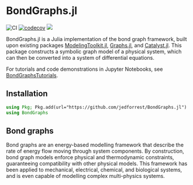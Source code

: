 # BondGraphs.jl

![CI](https://github.com/jedforrest/BondGraphs.jl/actions/workflows/CI.yml/badge.svg)
[![codecov](https://codecov.io/gh/jedforrest/BondGraphs.jl/branch/master/graph/badge.svg)](https://codecov.io/gh/jedforrest/BondGraphs.jl)
[![](https://img.shields.io/badge/docs-stable-blue.svg)](https://jedforrest.github.io/BondGraphs.jl/stable)

BondGraphs.jl is a Julia implementation of the bond graph framework, built upon existing packages [ModelingToolkit.jl](https://github.com/SciML/ModelingToolkit.jl), [Graphs.jl](https://github.com/JuliaGraphs/Graphs.jl), and [Catalyst.jl](https://github.com/SciML/Catalyst.jl). This package constructs a symbolic graph model of a physical system, which can then be converted into a system of differential equations.

For tutorials and code demonstrations in Jupyter Notebooks, see [BondGraphsTutorials](https://github.com/jedforrest/BondGraphsTutorials).

## Installation
```julia
using Pkg; Pkg.add(url="https://github.com/jedforrest/BondGraphs.jl")
using BondGraphs
```

## Bond graphs
Bond graphs are an energy-based modelling framework that describe the rate of energy flow moving through system components. By construction, bond graph models enforce physical and thermodynamic constraints, guaranteeing compatibility with other physical models. This framework has been applied to mechanical, electrical, chemical, and biological systems, and is even capable of modelling complex multi-physics systems.




